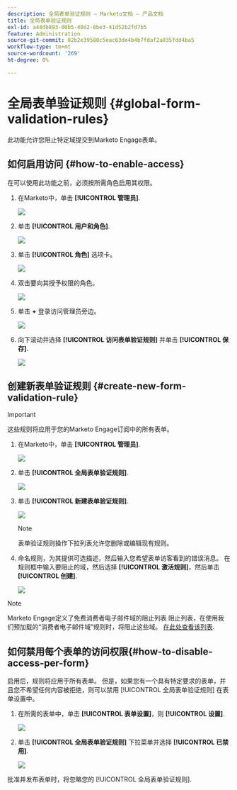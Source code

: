 ```yaml
---
description: 全局表单验证规则 — Marketo文档 — 产品文档
title: 全局表单验证规则
exl-id: a44db893-00b5-40d2-8be3-41d52b2fd7b5
feature: Administration
source-git-commit: 02b2e39580c5eac63de4b4b7fdaf2a835fdd4ba5
workflow-type: tm+mt
source-wordcount: '269'
ht-degree: 0%

---
```


# 全局表单验证规则 {#global-form-validation-rules}

此功能允许您阻止特定域提交到Marketo Engage表单。

## 如何启用访问 {#how-to-enable-access}

在可以使用此功能之前，必须按所需角色启用其权限。

1. 在Marketo中，单击 **[!UICONTROL 管理员]**.

   ![](assets/global-form-validation-rules-1.png)

1. 单击 **[!UICONTROL 用户和角色]**.

   ![](assets/global-form-validation-rules-2.png)

1. 单击 **[!UICONTROL 角色]** 选项卡。

   ![](assets/global-form-validation-rules-3.png)

1. 双击要向其授予权限的角色。

   ![](assets/global-form-validation-rules-4.png)

1. 单击 **+** 登录访问管理员旁边。

   ![](assets/global-form-validation-rules-5.png)

1. 向下滚动并选择 **[!UICONTROL 访问表单验证规则]** 并单击 **[!UICONTROL 保存]**.

   ![](assets/global-form-validation-rules-6.png)

## 创建新表单验证规则 {#create-new-form-validation-rule}

>[!IMPORTANT]
>
>这些规则将应用于您的Marketo Engage订阅中的所有表单。

1. 在Marketo中，单击 **[!UICONTROL 管理员]**.

   ![](assets/global-form-validation-rules-7.png)

1. 单击 **[!UICONTROL 全局表单验证规则]**.

   ![](assets/global-form-validation-rules-8.png)

1. 单击 **[!UICONTROL 新建表单验证规则]**.

   ![](assets/global-form-validation-rules-9.png)

   >[!NOTE]
   >
   >表单验证规则操作下拉列表允许您删除或编辑现有规则。

1. 命名规则，为其提供可选描述，然后输入您希望表单访客看到的错误消息。 在规则框中输入要阻止的域，然后选择 **[!UICONTROL 激活规则]**，然后单击 **[!UICONTROL 创建]**.

   ![](assets/global-form-validation-rules-10.png)

>[!NOTE]
>
>Marketo Engage定义了免费消费者电子邮件域的阻止列表 阻止列表，在使用我们预加载的“消费者电子邮件域”规则时，将阻止这些域。 [在此处查看该列表](/help/marketo/product-docs/administration/settings/assets/freemaildomains.csv).

## 如何禁用每个表单的访问权限{#how-to-disable-access-per-form}

启用后，规则将应用于所有表单。 但是，如果您有一个具有特定要求的表单，并且您不希望任何内容被拒绝，则可以禁用 [!UICONTROL 全局表单验证规则] 在表单设置中。

1. 在所需的表单中，单击 **[!UICONTROL 表单设置]**，则 **[!UICONTROL 设置]**.

   ![](assets/global-form-validation-rules-11.png)

1. 单击 **[!UICONTROL 全局表单验证规则]** 下拉菜单并选择 **[!UICONTROL 已禁用]**.

   ![](assets/global-form-validation-rules-12.png)

批准并发布表单时，将忽略您的 [!UICONTROL 全局表单验证规则].
